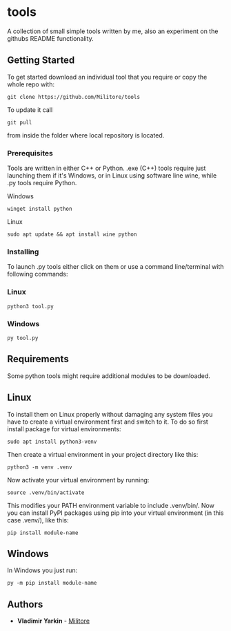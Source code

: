 # tools

A collection of small simple tools written by me, also an experiment on the githubs README functionality.

## Getting Started

To get started download an individual tool that you require or copy the whole repo with:
```
git clone https://github.com/Militore/tools
```

To update it call 
```
git pull
```
from inside the folder where local repository is located.

### Prerequisites

Tools are written in either C++ or Python. .exe (C++) tools require just launching them if it's Windows, or in Linux using software line wine, while .py tools require Python.

Windows
```
winget install python
```

Linux
```
sudo apt update && apt install wine python
```

### Installing

To launch .py tools either click on them or use a command line/terminal with following commands:

### Linux
```
python3 tool.py
```

### Windows
```
py tool.py
```

## Requirements

Some python tools might require additional modules to be downloaded.
## Linux
To install them on Linux properly without damaging any system files you have to create a virtual environment first and switch to it. To do so first install package for virtual environments:
```
sudo apt install python3-venv
```
Then create a virtual environment in your project directory like this:
```
python3 -m venv .venv
```
Now activate your virtual environment by running:
```
source .venv/bin/activate
```
This modifies your PATH environment variable to include .venv/bin/. Now you can install PyPI packages using pip into your virtual environment (in this case .venv/), like this:
```
pip install module-name
```

## Windows
In Windows you just run:
```
py -m pip install module-name
```

## Authors

* **Vladimir Yarkin** - [Militore](https://github.com/Militore)